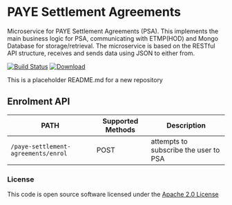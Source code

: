 PAYE Settlement Agreements
==========================

Microservice for PAYE Settlement Agreements (PSA). This implements the main business logic for PSA, communicating with ETMP(HOD) and Mongo Database for storage/retrieval. The microservice is based on the RESTful API structure, receives and sends data using JSON to either from.

[![Build Status](https://travis-ci.org/hmrc/paye-settlement-agreements.svg?branch=master)](https://travis-ci.org/hmrc/paye-settlement-agreements) [ ![Download](https://api.bintray.com/packages/hmrc/releases/paye-settlement-agreements/images/download.svg) ](https://bintray.com/hmrc/releases/paye-settlement-agreements/_latestVersion)

This is a placeholder README.md for a new repository

## Enrolment API

| PATH | Supported Methods | Description |
|------|-------------------|-------------|
|```/paye-settlement-agreements/enrol``` | POST | attempts to subscribe the user to PSA |


### License

This code is open source software licensed under the [Apache 2.0 License]("http://www.apache.org/licenses/LICENSE-2.0.html")